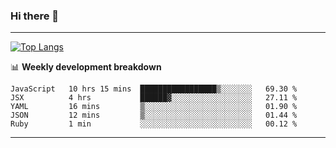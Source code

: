 ### Hi there 👋

-------
[![Top Langs](https://github-readme-stats.vercel.app/api/top-langs/?username=ashish-r)](https://github.com/anuraghazra/github-readme-stats)

📊 **Weekly development breakdown**
<!--START_SECTION:waka-->
```text
JavaScript   10 hrs 15 mins  █████████████████▒░░░░░░░   69.30 % 
JSX          4 hrs           ██████▓░░░░░░░░░░░░░░░░░░   27.11 % 
YAML         16 mins         ▒░░░░░░░░░░░░░░░░░░░░░░░░   01.90 % 
JSON         12 mins         ▒░░░░░░░░░░░░░░░░░░░░░░░░   01.44 % 
Ruby         1 min           ░░░░░░░░░░░░░░░░░░░░░░░░░   00.12 % 
```
<!--END_SECTION:waka-->
-------

<!--
**ashish-r/ashish-r** is a ✨ _special_ ✨ repository because its `README.md` (this file) appears on your GitHub profile.

Here are some ideas to get you started:

- 🔭 I’m currently working on ...
- 🌱 I’m currently learning ...
- 👯 I’m looking to collaborate on ...
- 🤔 I’m looking for help with ...
- 💬 Ask me about ...
- 📫 How to reach me: ...
- 😄 Pronouns: ...
- ⚡ Fun fact: ...
-->
